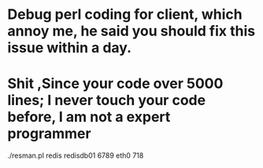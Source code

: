 # Debug perl coding for client, which annoy me, he said you should fix this issue within a day.

# Shit ,Since your code over 5000 lines; I never touch your code before,  I am not a expert programmer

./resman.pl redis redisdb01  6789 eth0 718
